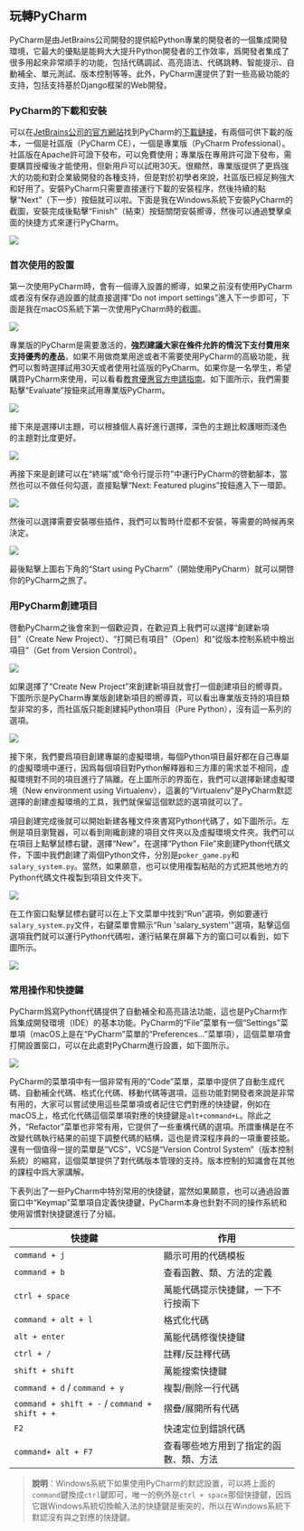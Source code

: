 ## 玩轉PyCharm

PyCharm是由JetBrains公司開發的提供給Python專業的開發者的一個集成開發環境，它最大的優點是能夠大大提升Python開發者的工作效率，爲開發者集成了很多用起來非常順手的功能，包括代碼調試、高亮語法、代碼跳轉、智能提示、自動補全、單元測試、版本控制等等。此外，PyCharm還提供了對一些高級功能的支持，包括支持基於Django框架的Web開發。

### PyCharm的下載和安裝

可以在[JetBrains公司的官方網站](<https://www.jetbrains.com/>)找到PyCharm的[下載鏈接](https://www.jetbrains.com/pycharm/download/)，有兩個可供下載的版本，一個是社區版（PyCharm CE），一個是專業版（PyCharm Professional）。社區版在Apache許可證下發布，可以免費使用；專業版在專用許可證下發布，需要購買授權後才能使用，但新用戶可以試用30天。很顯然，專業版提供了更爲強大的功能和對企業級開發的各種支持，但是對於初學者來說，社區版已經足夠強大和好用了。安裝PyCharm只需要直接運行下載的安裝程序，然後持續的點擊“Next”（下一步）按鈕就可以啦。下面是我在Windows系統下安裝PyCharm的截圖，安裝完成後點擊“Finish”（結束）按鈕關閉安裝嚮導，然後可以通過雙擊桌面的快捷方式來運行PyCharm。

![](res/pycharm-installation.png)

### 首次使用的設置

第一次使用PyCharm時，會有一個導入設置的嚮導，如果之前沒有使用PyCharm或者沒有保存過設置的就直接選擇“Do not import settings”進入下一步即可，下面是我在macOS系統下第一次使用PyCharm時的截圖。

![](./res/pycharm-import-settings.png)

專業版的PyCharm是需要激活的，**強烈建議大家在條件允許的情況下支付費用來支持優秀的產品**，如果不用做商業用途或者不需要使用PyCharm的高級功能，我們可以暫時選擇試用30天或者使用社區版的PyCharm。如果你是一名學生，希望購買PyCharm來使用，可以看看[教育優惠官方申請指南](https://sales.jetbrains.com/hc/zh-cn/articles/207154369)。如下圖所示，我們需要點擊“Evaluate”按鈕來試用專業版PyCharm。

![](./res/pycharm-activation.png)

接下來是選擇UI主題，可以根據個人喜好進行選擇，深色的主題比較護眼而淺色的主題對比度更好。

![](./res/pycharm-ui-themes.png)

再接下來是創建可以在“終端”或“命令行提示符”中運行PyCharm的啓動腳本，當然也可以不做任何勾選，直接點擊“Next: Featured plugins”按鈕進入下一環節。

![](./res/pycharm-create-launcher.png)

然後可以選擇需要安裝哪些插件，我們可以暫時什麼都不安裝，等需要的時候再來決定。

![](./res/pycharm-install-plugins.png)

最後點擊上圖右下角的“Start using PyCharm”（開始使用PyCharm）就可以開啓你的PyCharm之旅了。

### 用PyCharm創建項目

啓動PyCharm之後會來到一個歡迎頁，在歡迎頁上我們可以選擇“創建新項目”（Create New Project）、“打開已有項目”（Open）和“從版本控制系統中檢出項目”（Get from Version Control）。

![](./res/pycharm-welcome.png)

如果選擇了“Create New Project”來創建新項目就會打一個創建項目的嚮導頁。下圖所示是PyCharm專業版創建新項目的嚮導頁，可以看出專業版支持的項目類型非常的多，而社區版只能創建純Python項目（Pure Python），沒有這一系列的選項。

![](./res/pycharm-project-wizard.png)

接下來，我們要爲項目創建專屬的虛擬環境，每個Python項目最好都在自己專屬的虛擬環境中運行，因爲每個項目對Python解釋器和三方庫的需求並不相同，虛擬環境對不同的項目進行了隔離。在上圖所示的界面在，我們可以選擇新建虛擬環境（New environment using Virtualenv），這裏的“Virtualenv”是PyCharm默認選擇的創建虛擬環境的工具，我們就保留這個默認的選項就可以了。

項目創建完成後就可以開始新建各種文件來書寫Python代碼了，如下圖所示。左側是項目瀏覽器，可以看到剛纔創建的項目文件夾以及虛擬環境文件夾。我們可以在項目上點擊鼠標右鍵，選擇“New”，在選擇“Python File”來創建Python代碼文件，下圖中我們創建了兩個Python文件，分別是`poker_game.py`和`salary_system.py`。當然，如果願意，也可以使用複製粘貼的方式把其他地方的Python代碼文件複製到項目文件夾下。

![](./res/pycharm-workspace.png)

在工作窗口點擊鼠標右鍵可以在上下文菜單中找到“Run”選項，例如要運行`salary_system.py`文件，右鍵菜單會顯示“Run 'salary_system'”選項，點擊這個選項我們就可以運行Python代碼啦，運行結果在屏幕下方的窗口可以看到，如下圖所示。

![](res/pycharm-run-result.png)

### 常用操作和快捷鍵

PyCharm爲寫Python代碼提供了自動補全和高亮語法功能，這也是PyCharm作爲集成開發環境（IDE）的基本功能。PyCharm的“File”菜單有一個“Settings”菜單項（macOS上是在“PyCharm”菜單的“Preferences…”菜單項），這個菜單項會打開設置窗口，可以在此處對PyCharm進行設置，如下圖所示。

![](/Users/Hao/Desktop/Python-Core-50-Courses/res/pycharm-settings.png)

PyCharm的菜單項中有一個非常有用的“Code”菜單，菜單中提供了自動生成代碼、自動補全代碼、格式化代碼、移動代碼等選項，這些功能對開發者來說是非常有用的，大家可以嘗試使用這些菜單項或者記住它們對應的快捷鍵，例如在macOS上，格式化代碼這個菜單項對應的快捷鍵是`alt+command+L`。除此之外，“Refactor”菜單也非常有用，它提供了一些重構代碼的選項。所謂重構是在不改變代碼執行結果的前提下調整代碼的結構，這也是資深程序員的一項重要技能。還有一個值得一提的菜單是“VCS”，VCS是“Version Control System”（版本控制系統）的縮寫，這個菜單提供了對代碼版本管理的支持。版本控制的知識會在其他的課程中爲大家講解。

下表列出了一些PyCharm中特別常用的快捷鍵，當然如果願意，也可以通過設置窗口中“Keymap”菜單項自定義快捷鍵，PyCharm本身也針對不同的操作系統和使用習慣對快捷鍵進行了分組。

| 快捷鍵                                        | 作用                                   |
| --------------------------------------------- | -------------------------------------- |
| `command + j`                                 | 顯示可用的代碼模板                     |
| `command + b`                                 | 查看函數、類、方法的定義               |
| `ctrl + space`                                | 萬能代碼提示快捷鍵，一下不行按兩下     |
| `command + alt + l`                           | 格式化代碼                             |
| `alt + enter`                                 | 萬能代碼修復快捷鍵                     |
| `ctrl + /`                                    | 註釋/反註釋代碼                        |
| `shift + shift`                               | 萬能搜索快捷鍵                         |
| `command + d` / `command + y`                 | 複製/刪除一行代碼                      |
| `command + shift + -` / `command + shift + +` | 摺疊/展開所有代碼                      |
| `F2`                                          | 快速定位到錯誤代碼                     |
| `command+ alt + F7`                           | 查看哪些地方用到了指定的函數、類、方法 |

> **說明**：Windows系統下如果使用PyCharm的默認設置，可以將上面的`command`鍵換成`ctrl`鍵即可，唯一的例外是`ctrl + space`那個快捷鍵，因爲它跟Windows系統切換輸入法的快捷鍵是衝突的，所以在Windows系統下默認沒有與之對應的快捷鍵。